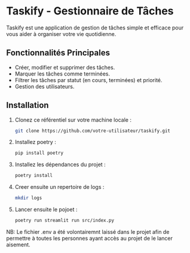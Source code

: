 # Taskify - Gestionnaire de Tâches

Taskify est une application de gestion de tâches simple et efficace pour vous aider à organiser votre vie quotidienne.

<!-- ![Aperçu de Taskify](link-to-image.png) -->

## Fonctionnalités Principales

- Créer, modifier et supprimer des tâches.
- Marquer les tâches comme terminées.
- Filtrer les tâches par statut (en cours, terminées) et priorité.
- Gestion des utilisateurs.

## Installation

1. Clonez ce référentiel sur votre machine locale :

   ```bash
   git clone https://github.com/votre-utilisateur/taskify.git

2. Installez poetry :

   ```bash
   pip install poetry

3. Installez les dépendances du projet :

   ```bash
   poetry install

4. Creer ensuite un repertoire de logs :

   ```bash
   mkdir logs

5. Lancer ensuite le pojoet :

   ```bash
   poetry run streamlit run src/index.py

NB: Le fichier .env a été volontairemnt laissé dans le projet afin de permettre à toutes les personnes ayant accès au projet de le lancer aisement.
